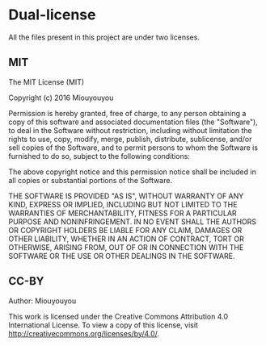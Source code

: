 # Dual-license

All the files present in this project are under two licenses.

## MIT

The MIT License (MIT)

Copyright (c) 2016 Miouyouyou <Myy>

Permission is hereby granted, free of charge, to any person obtaining a copy of this software and associated documentation files (the "Software"), to deal in the Software without restriction, including without limitation the 
rights to use, copy, modify, merge, publish, distribute, sublicense, and/or sell copies of the Software, and to permit persons to whom the Software is furnished to do so, subject to the following conditions:

The above copyright notice and this permission notice shall be included in all copies or substantial portions of the Software.

THE SOFTWARE IS PROVIDED "AS IS", WITHOUT WARRANTY OF ANY KIND, EXPRESS OR IMPLIED, INCLUDING BUT NOT LIMITED TO THE WARRANTIES OF MERCHANTABILITY, FITNESS FOR A PARTICULAR PURPOSE AND NONINFRINGEMENT. IN NO EVENT SHALL THE 
AUTHORS OR COPYRIGHT HOLDERS BE LIABLE FOR ANY CLAIM, DAMAGES OR OTHER LIABILITY, WHETHER IN AN ACTION OF CONTRACT, TORT OR OTHERWISE, ARISING FROM, OUT OF OR IN CONNECTION WITH THE SOFTWARE OR THE USE OR OTHER DEALINGS IN THE 
SOFTWARE.


## CC-BY

Author: Miouyouyou <Myy>

This work is licensed under the Creative Commons Attribution 4.0 International License. To view a copy of this license, visit http://creativecommons.org/licenses/by/4.0/.
